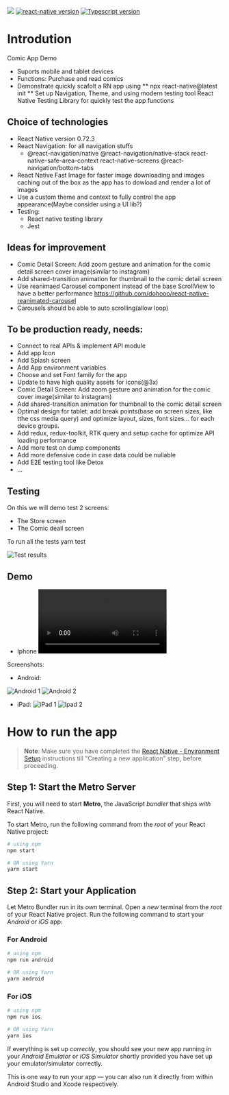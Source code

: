 ![](https://github.com/hoanganhx86/comic-app-demo/actions/workflows/ci.yml/badge.svg)
[![react-native version](https://img.shields.io/badge/react--native-0.72.3-green.svg?style=flat-square)](https://github.com/facebook/react-native/releases)
[![Typescript version](https://img.shields.io/badge/typesctipt-4.8.4-green.svg?style=flat-square)](https://www.typescriptlang.org/docs/handbook/release-notes/typescript-3-7.html)

# Introdution

Comic App Demo
- Suports mobile and tablet devices
- Functions: Purchase and read comics
- Demonstrate quickly scafolt a RN app using ** npx react-native@latest init **
Set up Navigation, Theme, and using modern testing tool React Native Testing Library for quickly test the app functions

## Choice of technologies
- React Native version 0.72.3
- React Navigation: for all navigation stuffs
    - @react-navigation/native @react-navigation/native-stack react-native-safe-area-context react-native-screens @react-navigation/bottom-tabs 
- React Native Fast Image for faster image downloading and images caching out of the box as the app has to dowload and render a lot of images
- Use a custom theme and context to fully control the app appearance(Maybe consider using a UI lib?)
- Testing:
    - React native testing library
    - Jest

## Ideas for improvement
- Comic Detail Screen: Add zoom gesture and animation for the comic detail screen cover image(similar to instagram)
- Add shared-transition animation for thumbnail to the comic detail screen
- Use reanimaed Carousel component instead of the base ScrollView to have a better performance https://github.com/dohooo/react-native-reanimated-carousel
- Carousels should be able to auto scrolling(allow loop)

## To be production ready, needs:
- Connect to real APIs  & implement API module
- Add app Icon
- Add Splash screen
- Add App environment variables
- Choose and set Font family for the app
- Update to have high quality assets for icons(@3x)
- Comic Detail Screen: Add zoom gesture and animation for the comic cover image(similar to instagram)
- Add shared-transition animation for thumbnail to the comic detail screen
- Optimal design for tablet: add break points(base on screen sizes, like tthe css media query) and optimize layout, sizes, font sizes… for each device groups.
- Add redux, redux-toolkit, RTK query and setup cache for optimize API loading performance
- Add more test on dump components
- Add more defensive code in case data could be nullable
- Add E2E testing tool like Detox
- ...

## Testing
On this we will demo test 2 screens:
- The Store screen
- The Comic deail screen

To run all the tests
    yarn test

![Test results](test-result.png)


## Demo
- Iphone
![App Demo](ip-demo.mp4)

Screenshots:
- Android:

![Android 1](android-1.png) ![Android 2](android-2.png)

- iPad:
![iPad 1](ipad1.png) ![Ipad 2](ipad2.png)


# How to run the app

>**Note**: Make sure you have completed the [React Native - Environment Setup](https://reactnative.dev/docs/environment-setup) instructions till "Creating a new application" step, before proceeding.

## Step 1: Start the Metro Server

First, you will need to start **Metro**, the JavaScript _bundler_ that ships _with_ React Native.

To start Metro, run the following command from the _root_ of your React Native project:

```bash
# using npm
npm start

# OR using Yarn
yarn start
```

## Step 2: Start your Application

Let Metro Bundler run in its _own_ terminal. Open a _new_ terminal from the _root_ of your React Native project. Run the following command to start your _Android_ or _iOS_ app:

### For Android

```bash
# using npm
npm run android

# OR using Yarn
yarn android
```

### For iOS

```bash
# using npm
npm run ios

# OR using Yarn
yarn ios
```

If everything is set up _correctly_, you should see your new app running in your _Android Emulator_ or _iOS Simulator_ shortly provided you have set up your emulator/simulator correctly.

This is one way to run your app — you can also run it directly from within Android Studio and Xcode respectively.
